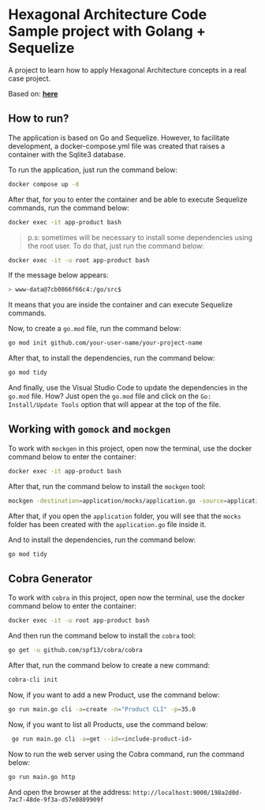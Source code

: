 # Hexagonal Architecture Code Sample project with Golang + Sequelize

A project to learn how to apply Hexagonal Architecture concepts in a real case project.

Based on: **[here](https://github.com/codeedu/fc2-arquitetura-hexagonal)**

## How to run?

The application is based on Go and Sequelize. However, to facilitate development, a docker-compose.yml file was created that raises a container with the Sqlite3 database.

To run the application, just run the command below:

```bash
docker compose up -d
```

After that, for you to enter the container and be able to execute Sequelize commands, run the command below:

```bash
docker exec -it app-product bash
```

> p.s: sometimes will be necessary to install some dependencies using the root user. To do that, just run the command below:

```bash
docker exec -it -u root app-product bash
```

If the message below appears:

```bash
> www-data@7cb0866f66c4:/go/src$
```

It means that you are inside the container and can execute Sequelize commands.

Now, to create a `go.mod` file, run the command below:

```bash
go mod init github.com/your-user-name/your-project-name
```

After that, to install the dependencies, run the command below:

```bash
go mod tidy
```

And finally, use the Visual Studio Code to update the dependencies in the `go.mod` file. How? Just open the `go.mod` file and click on the `Go: Install/Update Tools` option that will appear at the top of the file.

## Working with `gomock` and `mockgen`

To work with `mockgen` in this project, open now the terminal, use the docker command below to enter the container:

```bash
docker exec -it app-product bash
```

After that, run the command below to install the `mockgen` tool:

```bash
mockgen -destination=application/mocks/application.go -source=application/product.go application
```

After that, if you open the `application` folder, you will see that the `mocks` folder has been created with the `application.go` file inside it.

And to install the dependencies, run the command below:

```bash
go mod tidy
```

## Cobra Generator

To work with `cobra` in this project, open now the terminal, use the docker command below to enter the container:

```bash
docker exec -it -u root app-product bash
```

And then run the command below to install the `cobra` tool:

```bash
go get -u github.com/spf13/cobra/cobra
```

After that, run the command below to create a new command:

```bash
cobra-cli init
```

Now, if you want to add a new Product, use the command below:

```bash
go run main.go cli -a=create -n="Product CLI" -p=35.0
```

Now, if you want to list all Products, use the command below:

```bash
 go run main.go cli -a=get --id=<include-product-id>
```

Now to run the web server using the Cobra command, run the command below:

```bash
go run main.go http
```

And open the browser at the address: `http://localhost:9000/198a2d0d-7ac7-48de-9f3a-d57e0809909f`

